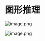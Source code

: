 # 图形推理



![image.png](https://p6-juejin.byteimg.com/tos-cn-i-k3u1fbpfcp/4d66058c3044454ea0d1bd207cb9a793~tplv-k3u1fbpfcp-watermark.image?)



![image.png](https://p9-juejin.byteimg.com/tos-cn-i-k3u1fbpfcp/8ea4cc0510e34a39aff21fbe7ba40ed8~tplv-k3u1fbpfcp-watermark.image?)